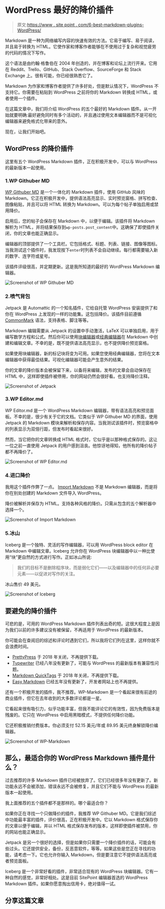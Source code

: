 # WordPress 最好的降价插件

> 原文:[https://www . site point . com/6-best-markdown-plugins-WordPress/](https://www.sitepoint.com/6-best-markdown-plugins-wordpress/)

Markdown 是一种为网络编写内容的快速有效的方法。它易于编写、易于阅读，并且易于转换为 HTML。它使作家和博客作者能够在不使用过于复杂和视觉疲劳的代码的情况下写作。

这个语法是由约翰·格鲁伯在 2004 年创造的，并在博客和论坛上流行开来。它用在 Reddit、Trello、GitHub、Stack Overflow、SourceForge 和 Stack Exchange 上。很有可能，你已经很熟悉它了。

Markdown 为作家和博客作者提供了许多好处，但是默认情况下，WordPress 不支持它。你需要在粘贴到 WordPress 之前将你的 Markdown 转换成 HTML，或者使用一个插件。

在这篇文章中，我们将介绍 WordPress 的五个最好的 Markdown 插件。从一开始就要明确:最好避免同时有多个活动的，并且通过使用文本编辑器而不是可视化编辑器来避免格式化带来的意外。

现在，让我们开始吧。

## WordPress 的降价插件

这里有五个 WordPress Markdown 插件，正在积极开发中，可以与 WordPress 的最新版本一起使用。

### 1.WP Githuber MD

[WP Githuber MD](https://wordpress.org/plugins/wp-githuber-md/) 是一个一体化的 Markdown 插件，使用 GitHub 风味的 Markdown。它正在积极开发中，提供语法高亮显示、实时预览窗格、拼写检查、图像粘贴，并且可以将 HTML 转换为 Markdown。可以为每个帖子单独启用或禁用降价。

启用后，您的帖子会保存在 Markdown 中，以便于编辑。该插件将 Markdown 解析为 HTML，并将结果保存到`wp-posts.post_content`中。这确保了即使插件关闭，你的文章也能正确显示。

编辑器的顶部提供了一个工具栏。它包括格式、标题、列表、链接、图像等图标。当我测试这个插件时，我发现按下`enter`时列表不会自动继续。每行都需要输入新的数字、连字符或星号。

该插件评级很高，并定期更新。这是我所知道的最好的 WordPress Markdown 编辑器。

![Screenshot of WP Githuber MD](../Images/7710aceda1adceb157c0643106ae81ed.png)

### 2.喷气背包

Jetpack 是 Automattic 的一个知名插件，它给自托管 WordPress 安装提供了和你在 WordPress 上发现的一样的功能集。这包括降价。该插件目前遵循 [CommonMark](https://commonmark.org/help/) 语法，支持表格、脚注等等。

Markdown 编辑需要从 Jetpack 的设置中手动激活，LaTeX 可以单独启用，用于编写数学方程和公式。然后你可以使用[块编辑器](https://jetpack.com/support/markdown/)或[经典编辑器](https://jetpack.com/support/markdown-classic-editor/)在 Markdown 中创建和编辑文章。不幸的是，既不提供语法高亮显示，也不提供降价预览窗格。

如果使用块编辑器，新的标记块将变为可用。如果您使用经典编辑器，您将在文本编辑器中获得最佳结果。可视化编辑器可能会产生意外的结果。

你的文章的降价版本会被保留下来，以备将来编辑，发布的文章会自动保存在 HTML 中，这样即使插件被停用，你的网站仍然会很好看。也支持降价注释。

![Screenshot of Jetpack](../Images/0ec4585bd4c01eb231db751ffd86f707.png)

### 3.WP Editor.md

WP Editor.md 是一个 WordPress Markdown 编辑器，带有语法高亮和预览面板。不幸的是，很少有关于它的文档。它类似于 WP Githuber MD 的界面，使用 Jetpack 的 Markdown 模块来解析和保存内容。当我测试该插件时，预览窗格中的列表显示为双倍行距，但发布时看起来很好。

然而，当它把你的文章转换成 HTML 格式时，它似乎是以那种格式保存的。这让一位之前一直使用 Jetpack 的用户感到沮丧。他惊讶地得知，他所有的降价帖子都不再降价了。

![Screenshot of WP Editor.md](../Images/ddb23c6b4b6ebd9bcbb6d907d74580e5.png)

### 4.进口降价

我用这个插件作弊了一点。 [Import Markdown](https://wordpress.org/plugins/import-markdown/) 不是 Markdown 编辑器，而是将你在别处创建的 Markdown 文件导入 WordPress。

降价被解析并保存为 HTML。支持各种风格的降价。只需从包含的五个解析器中选择一个。

![Screenshot of Import Markdown](../Images/104a129cdf60b2f49c59edb3f8da8ab6.png)

### 5.冰山

Iceberg 是一个独特、灵活的写作编辑器，可以用 WordPress block editor 在 Markdown 中编辑文章。Iceberg 允许你在 WordPress 块编辑器中以一种比使用“块”更自然的方式进行写作。正如冰山所说:

> 我们的目标不是删除程序块，而是弱化它们——以及编辑器中的任何非必要元素——以促进对写作的关注。

冰山售价 49 美元。

![Screenshot of Iceberg](../Images/e885ba846923884f8fc02e37fe5a4e7f.png)

## 要避免的降价插件

可悲的是，可用的 WordPress Markdown 插件列表出奇的短。这很大程度上是因为我们以前的许多建议没有被保留，不再适用于 WordPress 的最新版本。

你可能会在查阅旧的综述和评论时遇到它们，所以我将它们列在这里，这样你就不会浪费时间。

*   [PrettyPress](https://wordpress.org/plugins/prettypress/) 于 2018 年关闭，不再提供下载。
*   [Typewriter](https://wordpress.org/plugins/typewriter/) 已经八年没有更新了，可能与 WordPress 的最新版本有兼容性问题。
*   [Markdown QuickTags](https://wordpress.org/plugins/markdown-quicktags/) 于 2018 年关闭，不再提供下载。
*   [Easy Markdown](https://github.com/DavidWells/easy-markdown) 已经五年没有更新了，开发者网站上也不再提供。

还有一个积极开发的插件，我不推荐。WP-Markdown 是一个看起来很有前途的商业插件，但它在去年收到的大多数评论都是一星。

它看起来很有吸引力，似乎功能丰富，但我不能评论它的有效性，因为免费版本是残废的。它只在 WordPress 中启用黑暗模式，不提供任何降价功能。

它还积极推销付费版本。你必须支付 52.15 美元/年或 89.95 美元终身解锁降价编辑器。

![Screenshot of WP-Markdown](../Images/5498731e19ee3d48cbce1d63e8b442e4.png)

## 那么，最适合你的 WordPress Markdown 插件是什么？

过去推荐的许多 Markdown 插件已经被放弃了。它们已经很多年没有更新了。新功能永远不会被添加，错误永远不会被修复，并且它们不能与 WordPress 的最新版本一起使用。

我上面推荐的五个插件都不是那样的。哪个最适合你？

如果你正在寻找一个只做降价的插件，我推荐 WP Githuber MD。它是我们综述中功能最丰富的插件，评价很高，正在积极开发中。它以 Markdown 格式保存你的文章以便于编辑，并以 HTML 格式保存发布的版本，这样即使插件被禁用，你的网站也能正确显示。

Jetpack 是另一个很好的选择，但是如果你只需要一个降价插件的话，可能会有些过头。它还提供安全，备份，反恶意软件，等等。如果这些是您正在寻找的功能，请考虑一下。它也允许你输入 Markdown，但是要注意它不提供语法高亮或者预览面板。

Iceberg 是一个非常好看的插件，非常适合现有的 WordPress 块编辑器。它有一种自然的感觉，非常好相处。这是目前 SitePoint 编辑器首选的 WordPress Markdown 插件。如果你愿意掏出信用卡，绝对值得一试。

## 分享这篇文章